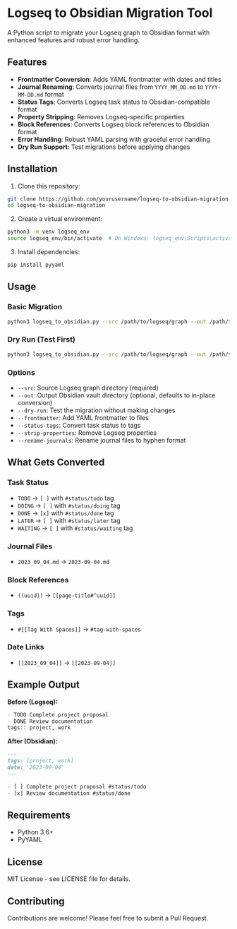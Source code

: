 # Logseq to Obsidian Migration Tool

A Python script to migrate your Logseq graph to Obsidian format with enhanced features and robust error handling.

## Features

- **Frontmatter Conversion**: Adds YAML frontmatter with dates and titles
- **Journal Renaming**: Converts journal files from `YYYY_MM_DD.md` to `YYYY-MM-DD.md` format
- **Status Tags**: Converts Logseq task status to Obsidian-compatible format
- **Property Stripping**: Removes Logseq-specific properties
- **Block References**: Converts Logseq block references to Obsidian format
- **Error Handling**: Robust YAML parsing with graceful error handling
- **Dry Run Support**: Test migrations before applying changes

## Installation

1. Clone this repository:
```bash
git clone https://github.com/yourusername/logseq-to-obsidian-migration.git
cd logseq-to-obsidian-migration
```

2. Create a virtual environment:
```bash
python3 -m venv logseq_env
source logseq_env/bin/activate  # On Windows: logseq_env\Scripts\activate
```

3. Install dependencies:
```bash
pip install pyyaml
```

## Usage

### Basic Migration
```bash
python3 logseq_to_obsidian.py --src /path/to/logseq/graph --out /path/to/obsidian/vault --frontmatter --status-tags --strip-properties --rename-journals
```

### Dry Run (Test First)
```bash
python3 logseq_to_obsidian.py --src /path/to/logseq/graph --out /path/to/obsidian/vault --frontmatter --status-tags --strip-properties --rename-journals --dry-run
```

### Options

- `--src`: Source Logseq graph directory (required)
- `--out`: Output Obsidian vault directory (optional, defaults to in-place conversion)
- `--dry-run`: Test the migration without making changes
- `--frontmatter`: Add YAML frontmatter to files
- `--status-tags`: Convert task status to tags
- `--strip-properties`: Remove Logseq properties
- `--rename-journals`: Rename journal files to hyphen format

## What Gets Converted

### Task Status
- `TODO` → `[ ]` with `#status/todo` tag
- `DOING` → `[ ]` with `#status/doing` tag
- `DONE` → `[x]` with `#status/done` tag
- `LATER` → `[ ]` with `#status/later` tag
- `WAITING` → `[ ]` with `#status/waiting` tag

### Journal Files
- `2023_09_04.md` → `2023-09-04.md`

### Block References
- `((uuid))` → `[[page-title#^uuid]]`

### Tags
- `#[[Tag With Spaces]]` → `#tag-with-spaces`

### Date Links
- `[[2023_09_04]]` → `[[2023-09-04]]`

## Example Output

**Before (Logseq):**
```markdown
- TODO Complete project proposal
- DONE Review documentation
tags:: project, work
```

**After (Obsidian):**
```markdown
---
tags: [project, work]
date: '2023-09-04'
---

- [ ] Complete project proposal #status/todo
- [x] Review documentation #status/done
```

## Requirements

- Python 3.6+
- PyYAML

## License

MIT License - see LICENSE file for details.

## Contributing

Contributions are welcome! Please feel free to submit a Pull Request.
